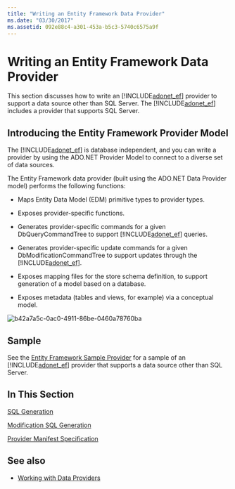 ```yaml
---
title: "Writing an Entity Framework Data Provider"
ms.date: "03/30/2017"
ms.assetid: 092e88c4-a301-453a-b5c3-5740c6575a9f
---
```

# Writing an Entity Framework Data Provider
This section discusses how to write an [!INCLUDE[adonet_ef](../../../../../includes/adonet-ef-md.md)] provider to support a data source other than SQL Server. The [!INCLUDE[adonet_ef](../../../../../includes/adonet-ef-md.md)] includes a provider that supports SQL Server.  
  
## Introducing the Entity Framework Provider Model  
 The [!INCLUDE[adonet_ef](../../../../../includes/adonet-ef-md.md)] is database independent, and you can write a provider by using the ADO.NET Provider Model to connect to a diverse set of data sources.  
  
 The Entity Framework data provider (built using the ADO.NET Data Provider model) performs the following functions:  
  
-   Maps Entity Data Model (EDM) primitive types to provider types.  
  
-   Exposes provider-specific functions.  
  
-   Generates provider-specific commands for a given DbQueryCommandTree to support [!INCLUDE[adonet_ef](../../../../../includes/adonet-ef-md.md)] queries.  
  
-   Generates provider-specific update commands for a given DbModificationCommandTree to support updates through the [!INCLUDE[adonet_ef](../../../../../includes/adonet-ef-md.md)].  
  
-   Exposes mapping files for the store schema definition, to support generation of a model based on a database.  
  
-   Exposes metadata (tables and views, for example) via a conceptual model.  
  
 ![b42a7a5c&#45;0ac0&#45;4911&#45;86be&#45;0460a78760ba](../../../../../docs/framework/data/adonet/ef/media/b42a7a5c-0ac0-4911-86be-0460a78760ba.gif "b42a7a5c-0ac0-4911-86be-0460a78760ba")  
  
## Sample  
 See the [Entity Framework Sample Provider](https://code.msdn.microsoft.com/windowsdesktop/Entity-Framework-Sample-6a9801d0) for a sample of an [!INCLUDE[adonet_ef](../../../../../includes/adonet-ef-md.md)] provider that supports a data source other than SQL Server.  
  
## In This Section  
 [SQL Generation](../../../../../docs/framework/data/adonet/ef/sql-generation.md)  
  
 [Modification SQL Generation](../../../../../docs/framework/data/adonet/ef/modification-sql-generation.md)  
  
 [Provider Manifest Specification](../../../../../docs/framework/data/adonet/ef/provider-manifest-specification.md)  
  
## See also
- [Working with Data Providers](../../../../../docs/framework/data/adonet/ef/working-with-data-providers.md)
